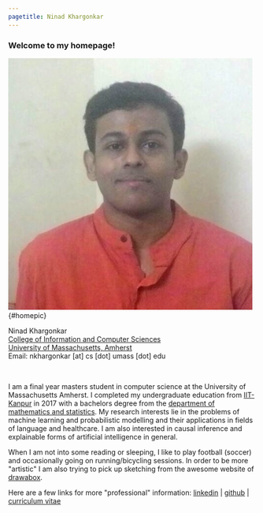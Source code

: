 ```yaml
---
pagetitle: Ninad Khargonkar
---
```


### Welcome to my homepage!

![home](./etc/ninad-01.jpg){#homepic}

Ninad Khargonkar  
[College of Information and Computer Sciences](https://www.cics.umass.edu/)  
[University of Massachusetts, Amherst](https://www.umass.edu/)  
Email: nkhargonkar [at] cs [dot] umass [dot] edu

</br>

I am a final year masters student in computer science at the University of Massachusetts Amherst. 
I completed my undergraduate education from [IIT-Kanpur](https://www.iitk.ac.in/) in 2017  with a bachelors degree from the [department of mathematics and statistics](https://www.iitk.ac.in/math/).
My research interests lie in the problems of machine learning and  probabilistic modelling and their applications in fields
of language and healthcare. I am also interested in causal inference and explainable forms of artificial 
intelligence in general.

When I am not into some reading or sleeping, I like to play football 
(soccer) and occasionally going on running/bicycling sessions. In order to 
be more "artistic" I am also trying to pick up sketching from
the awesome website of [drawabox](https://drawabox.com/).

Here are a few links for more "professional" information:
[linkedin](https://www.linkedin.com/in/ninadkhargonkar/) |
[github](https://github.com/ninception) |
[curriculum vitae](./etc/CV_NinadKhargonkar.pdf)


